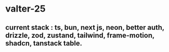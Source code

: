 # valter-25
## current stack : ts, bun, next js, neon, better auth, drizzle, zod, zustand, tailwind, frame-motion, shadcn, tanstack table.
